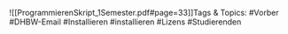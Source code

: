 
![[ProgrammierenSkript_1Semester.pdf#page=33]]Tags & Topics:
   #Vorber
   #DHBW-Email
   #Installieren
   #installieren
   #Lizens
   #Studierenden